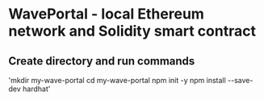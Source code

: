 # WavePortal - local Ethereum network and Solidity smart contract

## Create directory and run commands

'mkdir my-wave-portal
cd my-wave-portal
npm init -y
npm install --save-dev hardhat'
